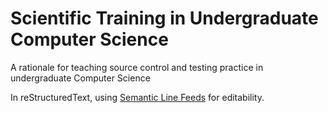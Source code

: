 Scientific Training in Undergraduate Computer Science
=====================================================

A rationale for teaching source control and testing practice
in undergraduate Computer Science

In reStructuredText,
using [Semantic Line Feeds](http://rhodesmill.org/brandon/2012/one-sentence-per-line/)
for editability.
